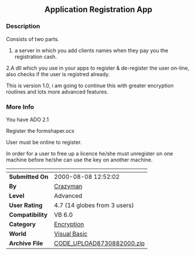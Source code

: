 ﻿<div align="center">

## Application Registration App


</div>

### Description

Consists of two parts.

1. a server in which you add clients names when they pay you the registration cash.

2.A dll which you use in your apps to register & de-register the user on-line, also checks if the user is registred already.

This is version 1.0, i am going to continue this with greater encryption routines and lots more advanced features.
 
### More Info
 
You have ADO 2.1

Register the formshaper.ocx

User must be online to register.

In order for a user to free up a licence he/she must unregister on one machine before he/she can use the key on another machine.


<span>             |<span>
---                |---
**Submitted On**   |2000-08-08 12:52:02
**By**             |[Crazyman](https://github.com/Planet-Source-Code/PSCIndex/blob/master/ByAuthor/crazyman.md)
**Level**          |Advanced
**User Rating**    |4.7 (14 globes from 3 users)
**Compatibility**  |VB 6\.0
**Category**       |[Encryption](https://github.com/Planet-Source-Code/PSCIndex/blob/master/ByCategory/encryption__1-48.md)
**World**          |[Visual Basic](https://github.com/Planet-Source-Code/PSCIndex/blob/master/ByWorld/visual-basic.md)
**Archive File**   |[CODE\_UPLOAD8730882000\.zip](https://github.com/Planet-Source-Code/crazyman-application-registration-app__1-10510/archive/master.zip)








